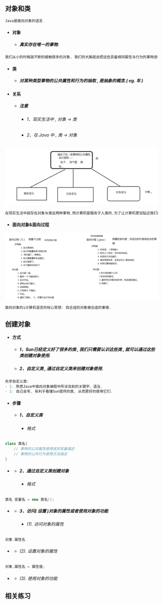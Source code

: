 ## 对象和类

```java
Java是面向对象的语言.
```

* #### 对象

  * ##### 真实存在唯一的事物.

```java
我们从小的时候就不断的接触很多的对象, 我们的大脑就会把这些具备相同属性与行为的事物进行分类.
```

* #### 类

  * ##### 对某种类型事物的公共属性和行为的抽取 , 是抽象的概念.\( eg. 车 \)
* #### 关系

  * ##### 注意

    * ###### 1、现实生活中 , 对象 -&gt; 类
    * ###### 2、在 Java 中 , 类 -&gt; 对象

![](/assets/类与对象的关系.png)

```java
在现实生活中就存在对象与类这两种事物,而计算机是服务于人类的,为了让计算机更加贴近我们的生活,这时候就出现了面向对象的计算机语言.
```

* #### 面向对象&面向过程

![](/assets/面向对象与面向过程的区别.png)

```java
面向对象的i计算机语言的核心思想: 找合适的对象做合适的事情.
```

## 创建对象

* #### 方式

  * ##### 1、Sun已经定义好了很多的类 , 我们只需要认识这些类 , 就可以通过这些类创建对象使用.
  * ##### 2、自定义类 , 通过自定义类来创建对象使用.

```java
先学自定义类:
- 1. 熟悉Java中面向对象编程中所涉及到的关键字、语法.
- 2. 自己会写, 有利于看懂Sun提供的类, 从而更好的使用它们.
```

* #### 步骤

  * ##### 1、自定义类

    * ###### 格式

```java
class 类名{
    // 事物的公共属性使用成员变量描述
    // 事物的公共行为使用方法描述
}
```

* * ##### 2、通过自定义类创建对象

    * ###### 格式

```java
类名 变量名 = new 类名();
```

* * ##### 3、访问\( 设置 \)对象的属性或者使用对象的功能

    * ###### \(1\). 访问对象的属性

```java
对象.属性名
```

* * ###### \(2\). 设置对象的属性

```java
对象.属性名 = 属性值;
```

* * ###### \(3\). 使用对象的功能

## 相关练习



